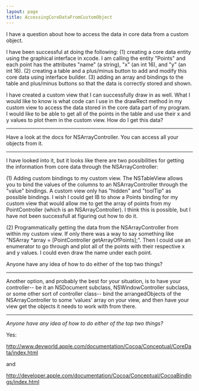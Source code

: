 ```yaml
---
layout: page
title: AccessingCoreDataFromCustomObject
---
```


I have a question about how to access the data in core data from a custom object.

I have been successful at doing the following:
    (1) creating a core data entity using the graphical interface in xcode.  I am calling the entity "Points" and each point has the attributes "name" (a string), "x" (an int 16), and "y" (an int 16).
    (2) creating a table and a plus/minus button to add and modify this core data using interface builder.
    (3) adding an array and bindings to the table and plus/minus buttons so that the data is correctly stored and shown.

I have created a custom view that I can successfully draw in as well.  What I would like to know is what code can I use in the drawRect method in my custom view to access the data stored in the core data part of my program.  I would like to be able to get all of the points in the table and use their x and y values to plot them in the custom view.  How do I get this data?

----

Have a look at the docs for NSArrayController. You can access all your objects from it.

----

I have looked into it, but it looks like there are two possibilities for getting the information from core data through the NSArrayController:

(1) Adding custom bindings to my custom view.  The NSTableView allows you to bind the values of the columns to an NSArrayController through the "value" bindings.  A custom view only has "hidden" and "toolTip" as possible bindings.  I wish I could get IB to show a Points binding for my custom view that would allow me to get the array of points from my PointController (which is an NSArrayController).  I think this is possible, but I have not been successfull at figuring out how to do it.

(2) Programmatically getting the data from the NSArrayController from within my custom view.  If only there was a way to say something like "NSArray *array = [PointController getArrayOfPoints];".  Then I could use an enumerator to go through and plot all of the points with their respective x and y values.  I could even draw the name under each point.

Anyone have any idea of how to do either of the top two things?

----

Another option, and probably the best for your situation, is to have your controller-- be it an NSDocument subclass, NSWindowController subclass, or some other sort of controller class-- bind the arrangedObjects of the NSArrayController to some 'values' array on your view, and then have your view get the objects it needs to work with from there.

----

*Anyone have any idea of how to do either of the top two things?*

Yes: 

http://www.devworld.apple.com/documentation/Cocoa/Conceptual/CoreData/index.html

and

http://developer.apple.com/documentation/Cocoa/Conceptual/CocoaBindings/index.html

